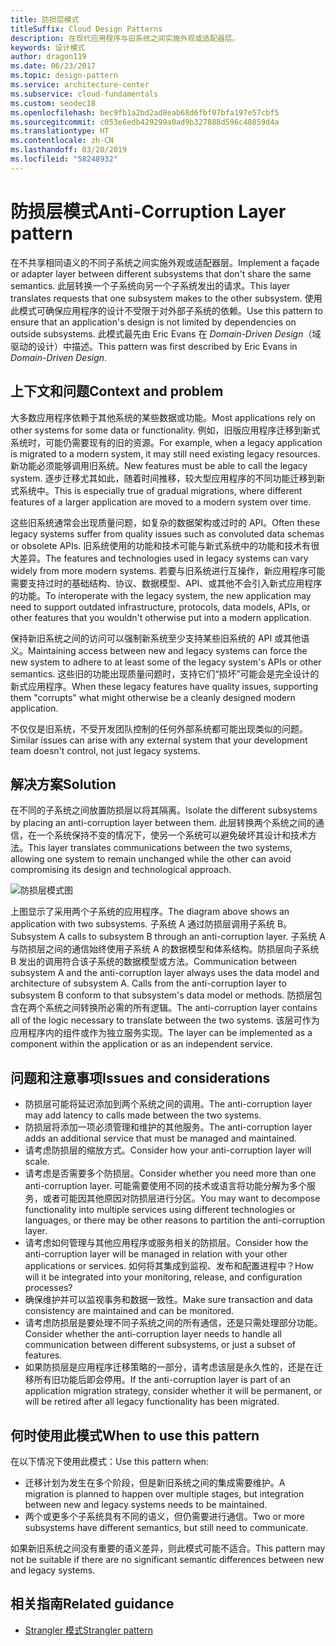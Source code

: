 ```yaml
---
title: 防损层模式
titleSuffix: Cloud Design Patterns
description: 在现代应用程序与旧系统之间实施外观或适配器层。
keywords: 设计模式
author: dragon119
ms.date: 06/23/2017
ms.topic: design-pattern
ms.service: architecture-center
ms.subservice: cloud-fundamentals
ms.custom: seodec18
ms.openlocfilehash: bec9fb1a2bd2ad8eab68d6fbf07bfa197e57cbf5
ms.sourcegitcommit: c053e6edb429299a0ad9b327888d596c48859d4a
ms.translationtype: HT
ms.contentlocale: zh-CN
ms.lasthandoff: 03/20/2019
ms.locfileid: "58248932"
---
```

# <a name="anti-corruption-layer-pattern"></a><span data-ttu-id="6e1ac-104">防损层模式</span><span class="sxs-lookup"><span data-stu-id="6e1ac-104">Anti-Corruption Layer pattern</span></span>

<span data-ttu-id="6e1ac-105">在不共享相同语义的不同子系统之间实施外观或适配器层。</span><span class="sxs-lookup"><span data-stu-id="6e1ac-105">Implement a façade or adapter layer between different subsystems that don't share the same semantics.</span></span> <span data-ttu-id="6e1ac-106">此层转换一个子系统向另一个子系统发出的请求。</span><span class="sxs-lookup"><span data-stu-id="6e1ac-106">This layer translates requests that one subsystem makes to the other subsystem.</span></span> <span data-ttu-id="6e1ac-107">使用此模式可确保应用程序的设计不受限于对外部子系统的依赖。</span><span class="sxs-lookup"><span data-stu-id="6e1ac-107">Use this pattern to ensure that an application's design is not limited by dependencies on outside subsystems.</span></span> <span data-ttu-id="6e1ac-108">此模式最先由 Eric Evans 在 *Domain-Driven Design*（域驱动的设计）中描述。</span><span class="sxs-lookup"><span data-stu-id="6e1ac-108">This pattern was first described by Eric Evans in *Domain-Driven Design*.</span></span>

## <a name="context-and-problem"></a><span data-ttu-id="6e1ac-109">上下文和问题</span><span class="sxs-lookup"><span data-stu-id="6e1ac-109">Context and problem</span></span>

<span data-ttu-id="6e1ac-110">大多数应用程序依赖于其他系统的某些数据或功能。</span><span class="sxs-lookup"><span data-stu-id="6e1ac-110">Most applications rely on other systems for some data or functionality.</span></span> <span data-ttu-id="6e1ac-111">例如，旧版应用程序迁移到新式系统时，可能仍需要现有的旧的资源。</span><span class="sxs-lookup"><span data-stu-id="6e1ac-111">For example, when a legacy application is migrated to a modern system, it may still need existing legacy resources.</span></span> <span data-ttu-id="6e1ac-112">新功能必须能够调用旧系统。</span><span class="sxs-lookup"><span data-stu-id="6e1ac-112">New features must be able to call the legacy system.</span></span> <span data-ttu-id="6e1ac-113">逐步迁移尤其如此，随着时间推移，较大型应用程序的不同功能迁移到新式系统中。</span><span class="sxs-lookup"><span data-stu-id="6e1ac-113">This is especially true of gradual migrations, where different features of a larger application are moved to a modern system over time.</span></span>

<span data-ttu-id="6e1ac-114">这些旧系统通常会出现质量问题，如复杂的数据架构或过时的 API。</span><span class="sxs-lookup"><span data-stu-id="6e1ac-114">Often these legacy systems suffer from quality issues such as convoluted data schemas or obsolete APIs.</span></span> <span data-ttu-id="6e1ac-115">旧系统使用的功能和技术可能与新式系统中的功能和技术有很大差异。</span><span class="sxs-lookup"><span data-stu-id="6e1ac-115">The features and technologies used in legacy systems can vary widely from more modern systems.</span></span> <span data-ttu-id="6e1ac-116">若要与旧系统进行互操作，新应用程序可能需要支持过时的基础结构、协议、数据模型、API、或其他不会引入新式应用程序的功能。</span><span class="sxs-lookup"><span data-stu-id="6e1ac-116">To interoperate with the legacy system, the new application may need to support outdated infrastructure, protocols, data models, APIs, or other features that you wouldn't otherwise put into a modern application.</span></span>

<span data-ttu-id="6e1ac-117">保持新旧系统之间的访问可以强制新系统至少支持某些旧系统的 API 或其他语义。</span><span class="sxs-lookup"><span data-stu-id="6e1ac-117">Maintaining access between new and legacy systems can force the new system to adhere to at least some of the legacy system's APIs or other semantics.</span></span> <span data-ttu-id="6e1ac-118">这些旧的功能出现质量问题时，支持它们“损坏”可能会是完全设计的新式应用程序。</span><span class="sxs-lookup"><span data-stu-id="6e1ac-118">When these legacy features have quality issues, supporting them "corrupts" what might otherwise be a cleanly designed modern application.</span></span>

<span data-ttu-id="6e1ac-119">不仅仅是旧系统，不受开发团队控制的任何外部系统都可能出现类似的问题。</span><span class="sxs-lookup"><span data-stu-id="6e1ac-119">Similar issues can arise with any external system that your development team doesn't control, not just legacy systems.</span></span>

## <a name="solution"></a><span data-ttu-id="6e1ac-120">解决方案</span><span class="sxs-lookup"><span data-stu-id="6e1ac-120">Solution</span></span>

<span data-ttu-id="6e1ac-121">在不同的子系统之间放置防损层以将其隔离。</span><span class="sxs-lookup"><span data-stu-id="6e1ac-121">Isolate the different subsystems by placing an anti-corruption layer between them.</span></span> <span data-ttu-id="6e1ac-122">此层转换两个系统之间的通信，在一个系统保持不变的情况下，使另一个系统可以避免破坏其设计和技术方法。</span><span class="sxs-lookup"><span data-stu-id="6e1ac-122">This layer translates communications between the two systems, allowing one system to remain unchanged while the other can avoid compromising its design and technological approach.</span></span>

![防损层模式图](./_images/anti-corruption-layer.png)

<span data-ttu-id="6e1ac-124">上图显示了采用两个子系统的应用程序。</span><span class="sxs-lookup"><span data-stu-id="6e1ac-124">The diagram above shows an application with two subsystems.</span></span> <span data-ttu-id="6e1ac-125">子系统 A 通过防损层调用子系统 B。</span><span class="sxs-lookup"><span data-stu-id="6e1ac-125">Subsystem A calls to subsystem B through an anti-corruption layer.</span></span> <span data-ttu-id="6e1ac-126">子系统 A 与防损层之间的通信始终使用子系统 A 的数据模型和体系结构。防损层向子系统 B 发出的调用符合该子系统的数据模型或方法。</span><span class="sxs-lookup"><span data-stu-id="6e1ac-126">Communication between subsystem A and the anti-corruption layer always uses the data model and architecture of subsystem A. Calls from the anti-corruption layer to subsystem B conform to that subsystem's data model or methods.</span></span> <span data-ttu-id="6e1ac-127">防损层包含在两个系统之间转换所必需的所有逻辑。</span><span class="sxs-lookup"><span data-stu-id="6e1ac-127">The anti-corruption layer contains all of the logic necessary to translate between the two systems.</span></span> <span data-ttu-id="6e1ac-128">该层可作为应用程序内的组件或作为独立服务实现。</span><span class="sxs-lookup"><span data-stu-id="6e1ac-128">The layer can be implemented as a component within the application or as an independent service.</span></span>

## <a name="issues-and-considerations"></a><span data-ttu-id="6e1ac-129">问题和注意事项</span><span class="sxs-lookup"><span data-stu-id="6e1ac-129">Issues and considerations</span></span>

- <span data-ttu-id="6e1ac-130">防损层可能将延迟添加到两个系统之间的调用。</span><span class="sxs-lookup"><span data-stu-id="6e1ac-130">The anti-corruption layer may add latency to calls made between the two systems.</span></span>
- <span data-ttu-id="6e1ac-131">防损层将添加一项必须管理和维护的其他服务。</span><span class="sxs-lookup"><span data-stu-id="6e1ac-131">The anti-corruption layer adds an additional service that must be managed and maintained.</span></span>
- <span data-ttu-id="6e1ac-132">请考虑防损层的缩放方式。</span><span class="sxs-lookup"><span data-stu-id="6e1ac-132">Consider how your anti-corruption layer will scale.</span></span>
- <span data-ttu-id="6e1ac-133">请考虑是否需要多个防损层。</span><span class="sxs-lookup"><span data-stu-id="6e1ac-133">Consider whether you need more than one anti-corruption layer.</span></span> <span data-ttu-id="6e1ac-134">可能需要使用不同的技术或语言将功能分解为多个服务，或者可能因其他原因对防损层进行分区。</span><span class="sxs-lookup"><span data-stu-id="6e1ac-134">You may want to decompose functionality into multiple services using different technologies or languages, or there may be other reasons to partition the anti-corruption layer.</span></span>
- <span data-ttu-id="6e1ac-135">请考虑如何管理与其他应用程序或服务相关的防损层。</span><span class="sxs-lookup"><span data-stu-id="6e1ac-135">Consider how the anti-corruption layer will be managed in relation with your other applications or services.</span></span> <span data-ttu-id="6e1ac-136">如何将其集成到监视、发布和配置进程中？</span><span class="sxs-lookup"><span data-stu-id="6e1ac-136">How will it be integrated into your monitoring, release, and configuration processes?</span></span>
- <span data-ttu-id="6e1ac-137">确保维护并可以监视事务和数据一致性。</span><span class="sxs-lookup"><span data-stu-id="6e1ac-137">Make sure transaction and data consistency are maintained and can be monitored.</span></span>
- <span data-ttu-id="6e1ac-138">请考虑防损层是要处理不同子系统之间的所有通信，还是只需处理部分功能。</span><span class="sxs-lookup"><span data-stu-id="6e1ac-138">Consider whether the anti-corruption layer needs to handle all communication between different subsystems, or just a subset of features.</span></span>
- <span data-ttu-id="6e1ac-139">如果防损层是应用程序迁移策略的一部分，请考虑该层是永久性的，还是在迁移所有旧功能后即会停用。</span><span class="sxs-lookup"><span data-stu-id="6e1ac-139">If the anti-corruption layer is part of an application migration strategy, consider whether it will be permanent, or will be retired after all legacy functionality has been migrated.</span></span>

## <a name="when-to-use-this-pattern"></a><span data-ttu-id="6e1ac-140">何时使用此模式</span><span class="sxs-lookup"><span data-stu-id="6e1ac-140">When to use this pattern</span></span>

<span data-ttu-id="6e1ac-141">在以下情况下使用此模式：</span><span class="sxs-lookup"><span data-stu-id="6e1ac-141">Use this pattern when:</span></span>

- <span data-ttu-id="6e1ac-142">迁移计划为发生在多个阶段，但是新旧系统之间的集成需要维护。</span><span class="sxs-lookup"><span data-stu-id="6e1ac-142">A migration is planned to happen over multiple stages, but integration between new and legacy systems needs to be maintained.</span></span>
- <span data-ttu-id="6e1ac-143">两个或更多个子系统具有不同的语义，但仍需要进行通信。</span><span class="sxs-lookup"><span data-stu-id="6e1ac-143">Two or more subsystems have different semantics, but still need to communicate.</span></span>

<span data-ttu-id="6e1ac-144">如果新旧系统之间没有重要的语义差异，则此模式可能不适合。</span><span class="sxs-lookup"><span data-stu-id="6e1ac-144">This pattern may not be suitable if there are no significant semantic differences between new and legacy systems.</span></span>

## <a name="related-guidance"></a><span data-ttu-id="6e1ac-145">相关指南</span><span class="sxs-lookup"><span data-stu-id="6e1ac-145">Related guidance</span></span>

- [<span data-ttu-id="6e1ac-146">Strangler 模式</span><span class="sxs-lookup"><span data-stu-id="6e1ac-146">Strangler pattern</span></span>](./strangler.md)
